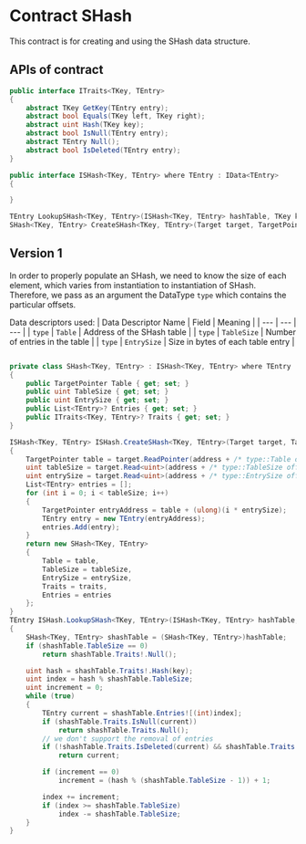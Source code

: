 # Contract SHash

This contract is for creating and using the SHash data structure.

## APIs of contract

```csharp
public interface ITraits<TKey, TEntry>
{
    abstract TKey GetKey(TEntry entry);
    abstract bool Equals(TKey left, TKey right);
    abstract uint Hash(TKey key);
    abstract bool IsNull(TEntry entry);
    abstract TEntry Null();
    abstract bool IsDeleted(TEntry entry);
}

public interface ISHash<TKey, TEntry> where TEntry : IData<TEntry>
{

}
```

``` csharp
TEntry LookupSHash<TKey, TEntry>(ISHash<TKey, TEntry> hashTable, TKey key) where TEntry : IData<TEntry>;
SHash<TKey, TEntry> CreateSHash<TKey, TEntry>(Target target, TargetPointer address, Target.TypeInfo type, ITraits<TKey, TEntry> traits) where TEntry : IData<TEntry>;
```

## Version 1

In order to properly populate an SHash, we need to know the size of each element, which varies from instantiation to instantiation of SHash. Therefore, we pass as an argument the DataType ```type``` which contains the particular offsets.

Data descriptors used:
| Data Descriptor Name | Field | Meaning |
| --- | --- | --- |
| `type` | `Table` | Address of the SHash table |
| `type` | `TableSize` | Number of entries in the table |
| `type` | `EntrySize` | Size in bytes of each table entry |

``` csharp

private class SHash<TKey, TEntry> : ISHash<TKey, TEntry> where TEntry : IData<TEntry>
{
    public TargetPointer Table { get; set; }
    public uint TableSize { get; set; }
    public uint EntrySize { get; set; }
    public List<TEntry>? Entries { get; set; }
    public ITraits<TKey, TEntry>? Traits { get; set; }
}

ISHash<TKey, TEntry> ISHash.CreateSHash<TKey, TEntry>(Target target, TargetPointer address, Target.TypeInfo type, ITraits<TKey, TEntry> traits)
{
    TargetPointer table = target.ReadPointer(address + /* type::Table offset */);
    uint tableSize = target.Read<uint>(address + /* type::TableSize offset */);
    uint entrySize = target.Read<uint>(address + /* type::EntrySize offset */);
    List<TEntry> entries = [];
    for (int i = 0; i < tableSize; i++)
    {
        TargetPointer entryAddress = table + (ulong)(i * entrySize);
        TEntry entry = new TEntry(entryAddress);
        entries.Add(entry);
    }
    return new SHash<TKey, TEntry>
    {
        Table = table,
        TableSize = tableSize,
        EntrySize = entrySize,
        Traits = traits,
        Entries = entries
    };
}
TEntry ISHash.LookupSHash<TKey, TEntry>(ISHash<TKey, TEntry> hashTable, TKey key)
{
    SHash<TKey, TEntry> shashTable = (SHash<TKey, TEntry>)hashTable;
    if (shashTable.TableSize == 0)
        return shashTable.Traits!.Null();

    uint hash = shashTable.Traits!.Hash(key);
    uint index = hash % shashTable.TableSize;
    uint increment = 0;
    while (true)
    {
        TEntry current = shashTable.Entries![(int)index];
        if (shashTable.Traits.IsNull(current))
            return shashTable.Traits.Null();
        // we don't support the removal of entries
        if (!shashTable.Traits.IsDeleted(current) && shashTable.Traits.Equals(key, shashTable.Traits.GetKey(current)))
            return current;

        if (increment == 0)
            increment = (hash % (shashTable.TableSize - 1)) + 1;

        index += increment;
        if (index >= shashTable.TableSize)
            index -= shashTable.TableSize;
    }
}
```
